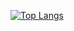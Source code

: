 [![Top Langs](https://github-readme-stats.vercel.app/api/top-langs/?username=Storterald&theme=dark&layout=compact)](https://github.com/Storterald/Storterald)
